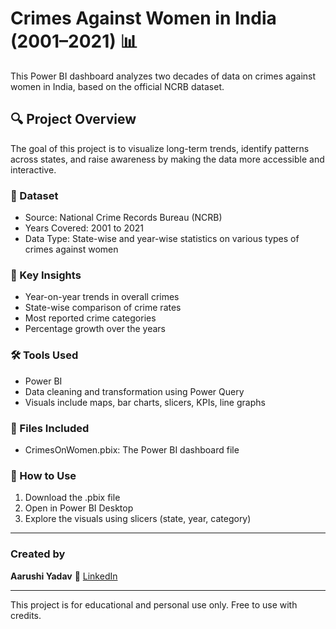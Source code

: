 # Crimes Against Women in India (2001–2021) 📊

This Power BI dashboard analyzes two decades of data on crimes against women in India, based on the official NCRB dataset.

## 🔍 Project Overview

The goal of this project is to visualize long-term trends, identify patterns across states, and raise awareness by making the data more accessible and interactive.

### 📂 Dataset
- Source: National Crime Records Bureau (NCRB)
- Years Covered: 2001 to 2021
- Data Type: State-wise and year-wise statistics on various types of crimes against women

### 📌 Key Insights
- Year-on-year trends in overall crimes
- State-wise comparison of crime rates
- Most reported crime categories
- Percentage growth over the years

### 🛠 Tools Used
- Power BI
- Data cleaning and transformation using Power Query
- Visuals include maps, bar charts, slicers, KPIs, line graphs

### 📁 Files Included
- CrimesOnWomen.pbix: The Power BI dashboard file

### 🔗 How to Use
1. Download the .pbix file
2. Open in Power BI Desktop
3. Explore the visuals using slicers (state, year, category)

---

### Created by
**Aarushi Yadav**
📎
[LinkedIn](www.linkedin.com/in/aarushi-yadav-6b0024289)

---

This project is for educational and personal use only. Free to use with credits.


